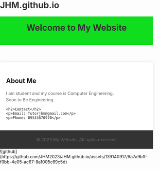 # JHM.github.io
<!DOCTYPE html>
<html>
<head>
  <title>My Website</title>
  <style>
    /* Reset default browser styles */
    body, h1, p {
      margin: 0;
      padding: 0;
    }

    body {
      font-family: Arial, sans-serif;
      background-color: #ca0d0d;
    }

    /* Header styles */
    header {
      background-color: #10dd1e;
      color: #fff;
      padding: 20px;
      text-align: center;
    }

    /* Main content styles */
    main {
      max-width: 800px;
      margin: 0 auto;
      padding: 20px;
      background-color: #fff;
      box-shadow: 0 0 10px rgba(0, 0, 0, 0.1);
    }

    h1 {
      color: #333;
      margin-bottom: 20px;
    }

    p {
      color: #666;
      line-height: 1.5;
    }

    /* Footer styles */
    footer {
      background-color: #333;
      color: #fff;
      padding: 20px;
      text-align: center;
    }
  </style>
</head>
<body>
  <header>
    <h1>Welcome to My Website</h1>
  </header>

  <main>
    <h2>About Me</h2>
    <p>I am student and my course is Computer Engineering.</p>
     <p>Soon to Be Engineering.</p>

    <h2>Contact</h2>
    <p>Email: Tutorjhm@gmail.com</p>
    <p>Phone: 09533670970</p>
  </main>

  <footer>
    <p>&copy; 2023 My Website. All rights reserved.</p>
  </footer>
</body>
</html>
![github](https://github.com/JHM2023/JHM.github.io/assets/139140917/6a7a9bff-f0bb-4e05-ac67-8a1005c69c5d)
